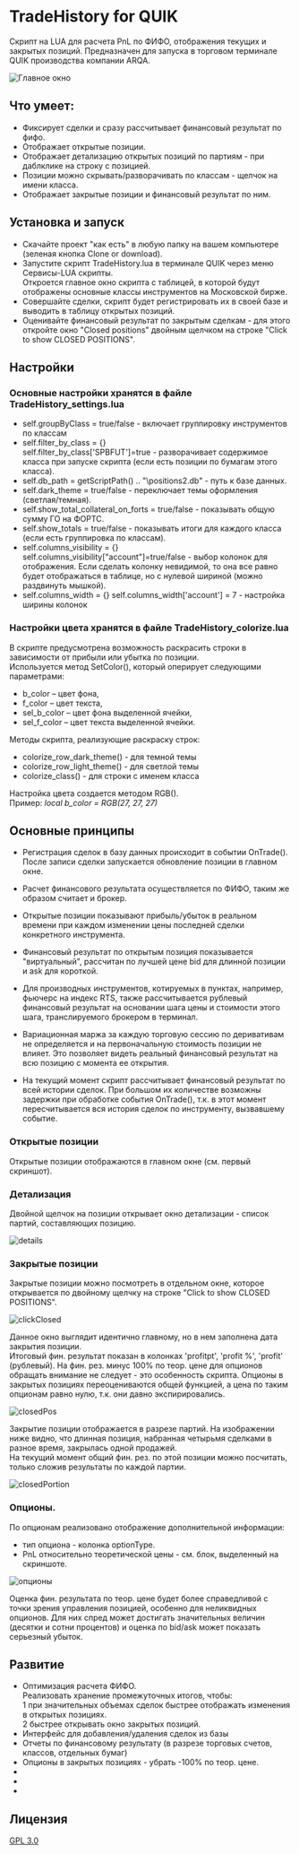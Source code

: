 # TradeHistory for QUIK
Скрипт на LUA для расчета PnL по ФИФО, отображения текущих и закрытых позиций.
Предназначен для запуска в торговом терминале QUIK производства компании ARQA.

![Главное окно](docs/pic02-baseView.png "главное окно")

## Что умеет:
  * Фиксирует сделки и сразу рассчитывает финансовый результат по фифо.
  * Отображает открытые позиции.
  * Отображает детализацию открытых позиций по партиям - при даблклике на строку с позицией.
  * Позиции можно скрывать/разворачивать по классам - щелчок на имени класса.
  * Отображает закрытые позиции и финансовый результат по ним.

## Установка и запуск

  * Скачайте проект "как есть" в любую папку на вашем компьютере (зеленая кнопка Clone or download).  
  * Запустите скрипт TradeHistory.lua в терминале QUIK через меню Сервисы-LUA скрипты.  
  Откроется главное окно скрипта с таблицей, в которой будут отображены основные классы инструментов на Московской бирже.  
  * Совершайте сделки, скрипт будет регистрировать их в своей базе и выводить в таблицу открытых позиций.  
  * Оценивайте финансовый результат по закрытым сделкам - для этого откройте окно "Closed positions" двойным щелчком на строке "Click to show CLOSED POSITIONS".  

## Настройки

### Основные настройки хранятся в файле TradeHistory_settings.lua  

  * self.groupByClass = true/false - включает группировку инструментов по классам  
  * self.filter_by_class = {}  
	self.filter_by_class['SPBFUT']=true - разворачивает содержимое класса при запуске скрипта (если есть позиции по бумагам этого класса).  
  * self.db_path = getScriptPath() .. "\\positions2.db" - путь к базе данных.  
  * self.dark_theme = true/false - переключает темы оформления (светлая/темная).  
  * self.show_total_collateral_on_forts = true/false - показывать общую сумму ГО на ФОРТС.  
  * self.show_totals = true/false - показывать итоги для каждого класса (если есть группировка по классам).  
  * self.columns_visibility = {}  
    self.columns_visibility["account"]=true/false - выбор колонок для отображения. Если сделать колонку невидимой, то она все равно будет отображаться в таблице, но с нулевой шириной (можно раздвинуть мышкой).  
  * self.columns_width = {}
    self.columns_width['account'] =  7 - настройка ширины колонок
	
### Настройки цвета хранятся в файле TradeHistory_colorize.lua  

  В скрипте предусмотрена возможность раскрасить строки в зависимости от прибыли или убытка по позиции.  
  Используется метод SetColor(), который оперирует следующими параметрами:  
  * b_color – цвет фона, 
  * f_color – цвет текста, 
  * sel_b_color – цвет фона выделенной ячейки, 
  * sel_f_color – цвет текста выделенной ячейки.	
	
  Методы скрипта, реализующие раскраску строк:
  * colorize_row_dark_theme() 	- для темной темы  
  * colorize_row_light_theme() 	- для светлой темы  
  * colorize_class() 			- для строки с именем класса

  Настройка цвета создается методом RGB().  
  Пример: *local b_color = RGB(27, 27, 27)*  
	
## Основные принципы

  * Регистрация сделок в базу данных происходит в событии OnTrade(). После записи сделки запускается обновление позиции в главном окне.  
  * Расчет финансового результата осуществляется по ФИФО, таким же образом считает и брокер.  
  * Открытые позиции показывают прибыль/убыток в реальном времени при каждом изменении цены последней сделки конкретного инструмента.  
  * Финансовый результат по открытым позиция показывается "виртуальный", рассчитан по лучшей цене bid для длинной позиции и ask для короткой.  
  * Для производных инструментов, котируемых в пунктах, например, фьючерс на индекс RTS, также рассчитывается рублевый финансовый результат на основании шага цены и стоимости этого шага, транслируемого брокером в терминал.  
  * Вариационная маржа за каждую торговую сессию по деривативам не определяется и на первоначальную стоимость позиции не влияет. Это позволяет видеть реальный финансовый результат на всю позицию с момента ее открытия.  
  
  * На текущий момент скрипт рассчитывает финансовый результат по всей истории сделок. При большом их количестве возможны задержки при обработке события OnTrade(), т.к. в этот момент пересчитывается вся история сделок по инструменту, вызвавшему событие.  
  
### Открытые позиции
  
  Открытые позиции отображаются в главном окне (см. первый скриншот).  
  
### Детализация

  Двойной щелчок на позиции открывает окно детализации - список партий, составляющих позицию.  
  
  ![details](docs/pic07-details.png "details")

### Закрытые позиции
  
  Закрытые позиции можно посмотреть в отдельном окне, которое открывается по двойному щелчку на строке "Click to show CLOSED POSITIONS".  
  
  ![clickClosed](docs/pic06-clickClosed.png "clickClosed")
  
  Данное окно выглядит идентично главному, но в нем заполнена дата закрытия позиции.  
  Итоговый фин. результат показан в колонках 'profitpt', 'profit %', 'profit' (рублевый).  На фин. рез. минус 100% по теор. цене для опционов обращать 
  внимание не следует - это особенность скрипта. Опционы в закрытых позициях переоцениваются общей функцией, 
  а цена по таким опционам равно нулю, т.к. они давно экспирировались.  
  
  ![closedPos](docs/pic04-closedPos.png "closedPos")
  
  Закрытие позиции отображается в разрезе партий.  На изображении ниже видно, что длинная позиция, набранная четырьмя сделками в разное время, закрылась одной продажей.  
  На текущий момент общий фин. рез. по этой позиции можно посчитать, только сложив результаты по каждой партии.  
  
  ![closedPortion](docs/pic05-closedPortion.png "closedPortion")

### Опционы.
  
  По опционам реализовано отображение дополнительной информации:
  - тип опциона - колонка optionType.  
  - PnL относительно теоретической цены - см. блок, выделенный на скриншоте.  
  
  ![опционы](docs/pic03-optionsTheorPrice.png "опционы")
  
  Оценка фин. результата по теор. цене будет более справедливой с точки зрения управления позицией, особенно для неликвидных опционов.
  Для них спред может достигать значительных величин (десятки и сотни процентов) и оценка по bid/ask может показать серьезный убыток.  
  
  
## Развитие

  * Оптимизация расчета ФИФО.  
    Реализовать хранение промежуточных итогов, чтобы:  
	  1 при значительных объемах сделок быстрее отображать изменения в открытых позициях.  
	  2 быстрее открывать окно закрытых позиций.  
  * Интерфейс для добавления/удаления сделок из базы
  * Отчеты по финансовому результату (в разрезе торговых счетов, классов, отдельных бумаг)
  * Опционы в закрытых позициях - убрать -100% по теор. цене.
  *
  *
  *
  
  
## Лицензия
  [GPL 3.0](http://www.gnu.org/licenses/gpl-3.0.html "GPL3")
  